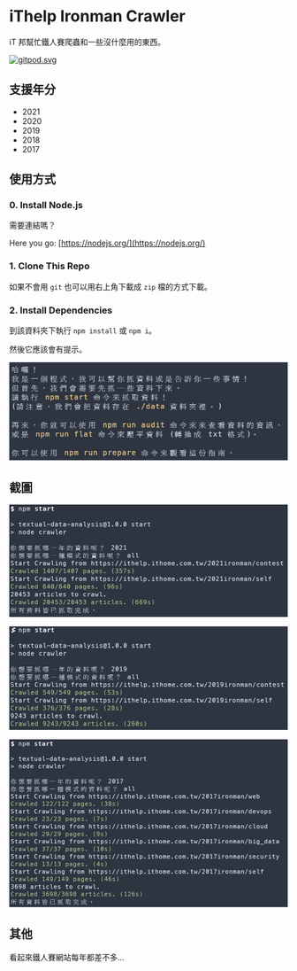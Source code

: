 # iThelp Ironman Crawler

iT 邦幫忙鐵人賽爬蟲和一些沒什麼用的東西。

[![gitpod.svg](https://gitpod.io/button/open-in-gitpod.svg)](https://gitpod.io/#https://github.com/JacobLinCool/iThelp-Ironman-Crawler)

## 支援年分

- 2021
- 2020
- 2019
- 2018
- 2017

## 使用方式

### 0. Install Node.js

需要連結嗎？

Here you go: [https://nodejs.org/](https://nodejs.org/)

### 1. Clone This Repo

如果不會用 `git` 也可以用右上角下載成 `zip` 檔的方式下載。

### 2. Install Dependencies

到該資料夾下執行 `npm install` 或 `npm i`。

然後它應該會有提示。

![prepare](./images/prepare.png)

## 截圖

![2021](./images/2021.png)

![2019](./images/2019.png)

![2017](./images/2017.png)

## 其他

看起來鐵人賽網站每年都差不多...
